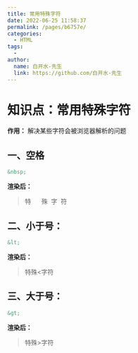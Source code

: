 ```yaml
---
title: 常用特殊字符
date: 2022-06-25 11:58:37
permalink: /pages/b6757e/
categories:
  - HTML
tags:
  - 
author: 
  name: 白开水-先生
  link: https://github.com/白开水-先生
---
```

# 知识点：常用特殊字符

**作用：** 解决某些字符会被浏览器解析的问题

## 一、空格

```html
&nbsp; 
```

**渲染后：**
> <p>特&nbsp;&nbsp;&nbsp;&nbsp;&nbsp;&nbsp;殊&nbsp;&nbsp;字&nbsp;&nbsp;符</p>

## 二、小于号：

```html
&lt;
```

**渲染后：**
> <p>特殊&lt;字符</p>


## 三、大于号：

```html
&gt;
```

**渲染后：**
> <p>特殊&gt;字符</p>
